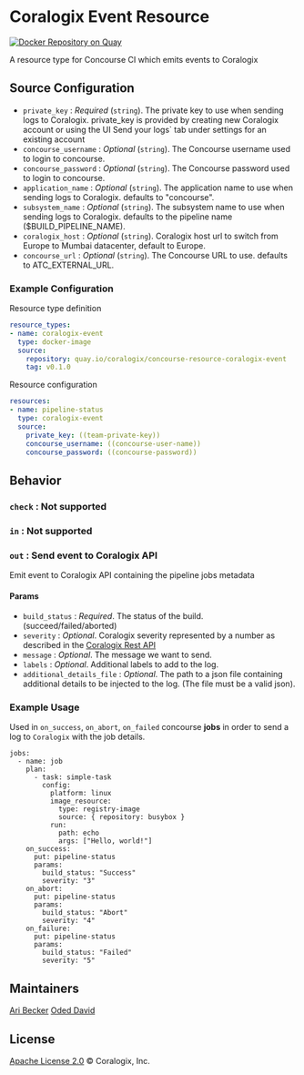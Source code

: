 # Coralogix Event Resource
[![Docker Repository on Quay](https://quay.io/repository/coralogix/eng-coralogix-event-resource/status "Docker Repository on Quay")](https://quay.io/repository/coralogix/eng-coralogix-event-resource)

A resource type for Concourse CI which emits events to Coralogix

## Source Configuration
* `private_key`                : _Required_ (`string`). The private key to use when sending logs to Coralogix. private_key is provided by creating new Coralogix account or using the UI Send your logs` tab under settings for an existing account
* `concourse_username`         : _Optional_ (`string`). The Concourse username used to login to concourse.
* `concourse_password`         : _Optional_ (`string`). The Concourse password used to login to concourse.
* `application_name`           : _Optional_ (`string`). The application name to use when sending logs to Coralogix. defaults to "concourse".
* `subsystem_name`             : _Optional_ (`string`). The subsystem name to use when sending logs to Coralogix. defaults to the pipeline name ($BUILD_PIPELINE_NAME).
* `coralogix_host`             : _Optional_ (`string`). Coralogix host url to switch from Europe to Mumbai datacenter, default to Europe.
* `concourse_url`              : _Optional_ (`string`). The Concourse URL to use. defaults to ATC_EXTERNAL_URL.

### Example Configuration

Resource type definition

```yaml
resource_types:
- name: coralogix-event
  type: docker-image
  source:
    repository: quay.io/coralogix/concourse-resource-coralogix-event
    tag: v0.1.0
```

Resource configuration
```yaml
resources:
- name: pipeline-status
  type: coralogix-event
  source:
    private_key: ((team-private-key))
    concourse_username: ((concourse-user-name))
    concourse_password: ((concourse-password))
```

## Behavior
 
### `check` : Not supported

### `in` : Not supported

### `out` : Send event to Coralogix API
Emit event to Coralogix API containing the pipeline jobs metadata

#### Params
* `build_status`            : _Required_. The status of the build. (succeed/failed/aborted)
* `severity`                : _Optional_. Coralogix severity represented by a number as described in the [Coralogix Rest API](https://coralogix.com/integrations/coralogix-rest-api/)
* `message`                 : _Optional_. The message we want to send.
* `labels`                  : _Optional_. Additional labels to add to the log.
* `additional_details_file` : _Optional_. The path to a json file containing additional details to be injected to the log. (The file must be a valid json).

### Example Usage

Used in `on_success`, `on_abort`, `on_failed` concourse **jobs** in order to send a log to `Coralogix` with the job details.

```
jobs:
  - name: job
    plan:
      - task: simple-task
        config:
          platform: linux
          image_resource:
            type: registry-image
            source: { repository: busybox }
          run:
            path: echo
            args: ["Hello, world!"]
    on_success:
      put: pipeline-status
      params:
        build_status: "Success"
        severity: "3"
    on_abort:
      put: pipeline-status
      params:
        build_status: "Abort"
        severity: "4"
    on_failure:
      put: pipeline-status
      params:
        build_status: "Failed"
        severity: "5"
```

## Maintainers
[Ari Becker](https://github.com/ari-becker)
[Oded David](https://github.com/oded-dd)

## License
[Apache License 2.0](https://www.apache.org/licenses/LICENSE-2.0) © Coralogix, Inc.
